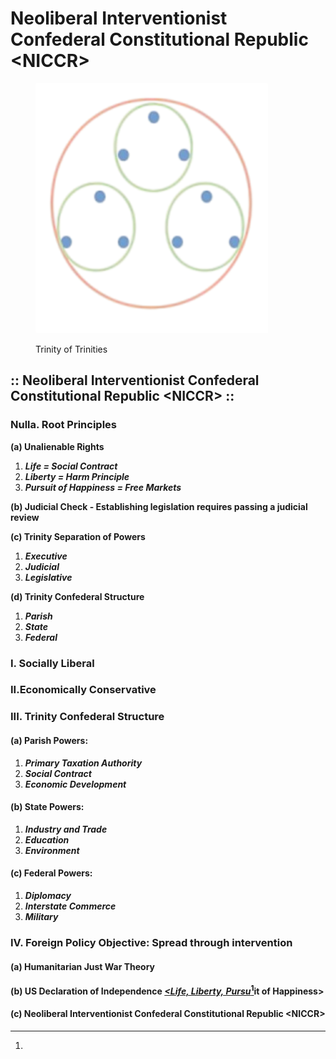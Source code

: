 # Neoliberal Interventionist Confederal Constitutional Republic \<NICCR>

<figure><img src=".gitbook/assets/tri-tris.png" alt=""><figcaption><p>Trinity of Trinities</p></figcaption></figure>

## :: Neoliberal Interventionist Confederal Constitutional Republic \<NICCR> ::

### Nulla. Root Principles

&#x20;   **(a) Unalienable Rights**

1. _**Life = Social Contract**_
2. _**Liberty = Harm Principle**_
3. _**Pursuit of Happiness = Free Markets**_

&#x20;   **(b) Judicial Check - Establishing legislation requires passing a judicial review**

&#x20;   **(c) Trinity Separation of Powers**

1. _**Executive**_
2. _**Judicial**_
3. _**Legislative**_

&#x20;   **(d) Trinity Confederal Structure**

1. _**Parish**_
2. _**State**_
3. _**Federal**_

### I. Socially Liberal&#x20;

### II.Economically Conservative&#x20;

### III. Trinity Confederal Structure  &#x20;

#### &#x20;   (a) Parish Powers:

1. _**Primary Taxation Authority**_
2. _**Social Contract**_
3. _**Economic Development**_

#### &#x20;   (b) State Powers:

1. _**Industry and Trade**_
2. _**Education**_
3. _**Environment**_&#x20;

#### &#x20;   (c) Federal Powers:

1. _**Diplomacy**_
2. _**Interstate Commerce**_
3. _**Military**_&#x20;

### IV. Foreign Policy Objective: Spread through intervention&#x20;

#### &#x20;   (a) Humanitarian Just War Theory&#x20;

#### &#x20;   (b) US Declaration of Independence [_\<Life, Liberty, Pursu_](#user-content-fn-1)[^1]it of Happiness>

#### &#x20;   (c) Neoliberal Interventionist Confederal Constitutional Republic \<NICCR>

[^1]: 
